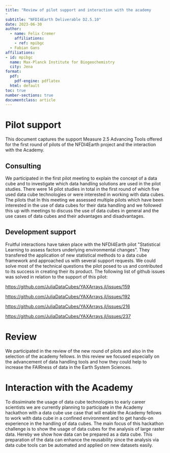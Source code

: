 ```yaml
---
title: "Review of pilot support and interaction with the academy
"
subtitle: "NFDI4Earth Deliverable D2.5.10"
date: 2023-06-30
author: 
  - name: Felix Cremer
    affiliations:
    - ref: mpibgc
  - Fabian Gans
affiliations:
- id: mpibgc
  name: Max-Planck Institute for Biogeochemistry
  city: Jena
format:
  pdf:
    pdf-engine: pdflatex
  html: default
toc: true
number-sections: true
documentclass: article
---
```


# Pilot support


This document captures the support Measure 2.5 Advancing Tools offered for the first round of pilots of the NFDI4Earth project and the interaction with the Academy.



## Consulting

We participated in the first pilot meeting to explain the concept of a data cube and to investigate which data handling solutions are used in the pilot studies. 
There were 14 pilot studies in total in the first round of which five used data cube technologies or were interested in working with data cubes. The pilots that 
In this meeting we assessed multiple pilots which have been interested in the use of data cubes for their data handling and we followed this up with meetings to discuss the use of data cubes in general and the use cases of data cubes and their advantages and disadvantages. 


## Development support

Fruitful interactions have taken place with the NFDI4Earth pilot "Statistical Learning to assess factors underlying environmental changes". 
They transfered the application of new statistical methods to a data cube framework and approached us with several
support requests. We could solve most of the technical questions the pilot posed to us and contributed to its success
in creating their its product. The following list of github issues was solved in relation to the support of this pilot:

https://github.com/JuliaDataCubes/YAXArrays.jl/issues/159

https://github.com/JuliaDataCubes/YAXArrays.jl/issues/192

https://github.com/JuliaDataCubes/YAXArrays.jl/issues/216

https://github.com/JuliaDataCubes/YAXArrays.jl/issues/237


# Review

We participated in the review of the new round of pilots and also in the selection of the academy fellows.
In this review we focused especially on the advancement of data handling tools and how they could help to increase the FAIRness of data in the Earth System Sciences.

# Interaction with the Academy

To dissiminate the usage of data cube technologies to early career scientists we are currently planning to participate in the Academy hackathon with a data cube use case that will enable the Academy fellows to work with data cube in a confined environment and to get hands-on experience in the handling of data cubes. 
The main focus of this hackathon challenge is to show the usage of data cubes for the analysis of large raster data. 
Hereby we show how data can be prepared as a data cube.
This preparation of the data can enhance the reusability since the analysis via data cube tools can be automated and applied on new datasets easily.